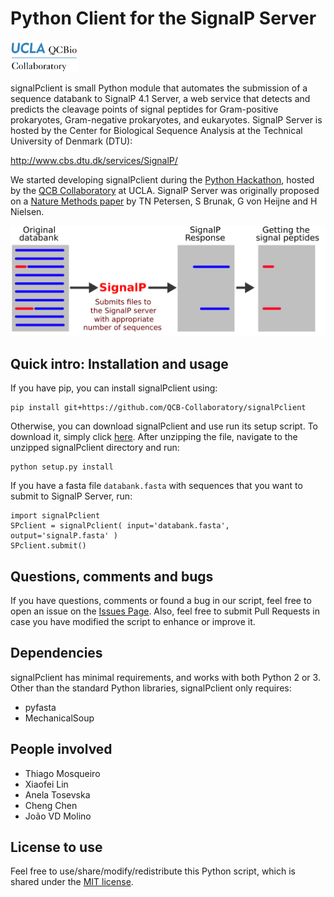 # Python Client for the SignalP Server

<img src="resources/qcbCollaboratory_logo.png" height="50"/>

signalPclient is small Python module that automates the submission of a sequence databank to SignalP 4.1 Server, a web service that detects and predicts the cleavage points of signal peptides for Gram-positive prokaryotes, Gram-negative prokaryotes, and eukaryotes. SignalP Server is hosted by the Center for Biological Sequence Analysis at the Technical University of Denmark (DTU):

http://www.cbs.dtu.dk/services/SignalP/

We started developing signalPclient during the [Python Hackathon](https://github.com/thmosqueiro/UCLA-Collaboratory_Hackathon/blob/master/Materials_Resources/Problem-4/Readme.md), hosted by the [QCB Collaboratory](https://qcb.ucla.edu/collaboratory/) at UCLA. SignalP Server was originally proposed on a [Nature Methods paper](https://www.nature.com/articles/nmeth.1701) by TN Petersen, S Brunak, G von Heijne and H Nielsen.


<img src="./resources/scheme_signalPclient.png" width="600" />


## Quick intro: Installation and usage

If you have pip, you can install signalPclient using:
```
pip install git+https://github.com/QCB-Collaboratory/signalPclient
```
Otherwise, you can download signalPclient and use run its setup script. To download it, simply click [here](https://github.com/thmosqueiro/signalPclient/archive/master.zip). After unzipping the file, navigate to the unzipped signalPclient directory and run:
```
python setup.py install
```

If you have a fasta file ```databank.fasta``` with sequences that you want to submit to SignalP Server, run:
```
import signalPclient
SPclient = signalPclient( input='databank.fasta', output='signalP.fasta' )
SPclient.submit()
```


## Questions, comments and bugs

If you have questions, comments or found a bug in our script, feel free to open an issue on the [Issues Page](https://github.com/QCB-Collaboratory/SignalPclient/issues). Also, feel free to submit Pull Requests in case you have modified the script to enhance or improve it.


## Dependencies

signalPclient has minimal requirements, and works with both Python 2 or 3. Other than the standard Python libraries, signalPclient only requires:

* pyfasta
* MechanicalSoup


## People involved

* Thiago Mosqueiro
* Xiaofei Lin
* Anela Tosevska
* Cheng Chen
* João VD Molino


## License to use

Feel free to use/share/modify/redistribute this Python script, which is shared under the [MIT license](./LICENSE).
